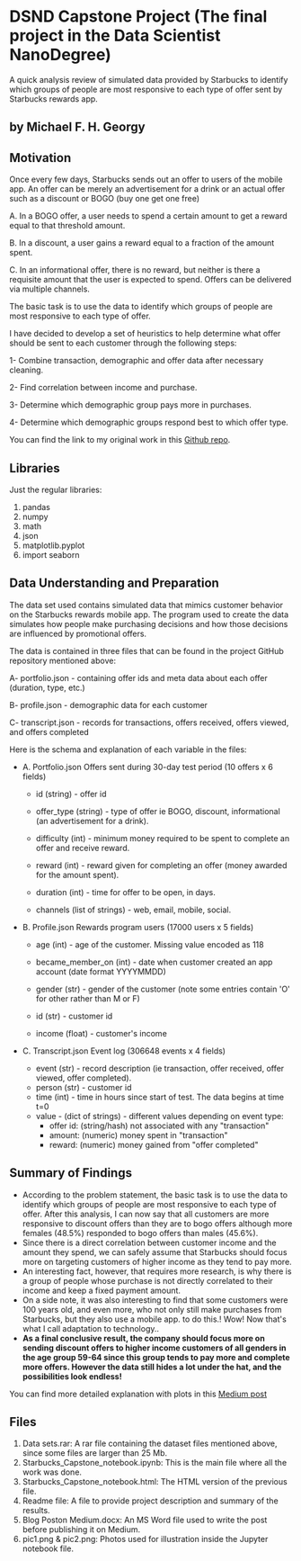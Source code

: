 # DSND Capstone Project (The final project in the Data Scientist NanoDegree)
A quick analysis review of simulated data provided by Starbucks to identify which groups of people are most responsive to each type of offer sent by Starbucks rewards app.

## by Michael F. H. Georgy

## Motivation
Once every few days, Starbucks sends out an offer to users of the mobile app. An offer can be merely an advertisement for a drink or an actual offer such as a discount or BOGO (buy one get one free)

A. In a BOGO offer, a user needs to spend a certain amount to get a reward equal to that threshold amount.

B. In a discount, a user gains a reward equal to a fraction of the amount spent.

C. In an informational offer, there is no reward, but neither is there a requisite amount that the user is expected to spend. Offers can be delivered via multiple channels.

The basic task is to use the data to identify which groups of people are most responsive to each type of offer.

I have decided to develop a set of heuristics to help determine what offer should be sent to each customer through the following steps:

1- Combine transaction, demographic and offer data after necessary cleaning.

2- Find correlation between income and purchase.

3- Determine which demographic group pays more in purchases.

4- Determine which demographic groups respond best to which offer type.

You can find the link to my original work in this [Github repo](https://github.com/michael-fawzy/DSND-Capstone).

## Libraries
Just the regular libraries:

1. pandas
2. numpy
3. math
4. json
5. matplotlib.pyplot
6. import seaborn

## Data Understanding and Preparation
The data set used contains simulated data that mimics customer behavior on the Starbucks rewards mobile app. The program used to create the data simulates how people make purchasing decisions and how those decisions are influenced by promotional offers.

The data is contained in three files that can be found in the project GitHub repository mentioned above:

A-	portfolio.json - containing offer ids and meta data about each offer (duration, type, etc.)

B- 	profile.json - demographic data for each customer

C-  transcript.json - records for transactions, offers received, offers viewed, and offers completed

Here is the schema and explanation of each variable in the files:

- A. Portfolio.json	
Offers sent during 30-day test period (10 offers x 6 fields)

    -	id (string) - offer id
    
    -	offer_type (string) - type of offer ie BOGO, discount, informational (an advertisement for a drink).
    
    -	difficulty (int) - minimum money required to be spent to complete an offer and receive reward.
    
    -	reward (int) - reward given for completing an offer (money awarded for the amount spent).
    
    -	duration (int) - time for offer to be open, in days.
    
    -	channels (list of strings) - web, email, mobile, social.
 
- B. Profile.json
Rewards program users (17000 users x 5 fields)

    -	age (int) - age of the customer. Missing value encoded as 118
    
    -	became_member_on (int) - date when customer created an app account (date format YYYYMMDD)
    
    -	gender (str) - gender of the customer (note some entries contain 'O' for other rather than M or F)
    
    -	id (str) - customer id
    
    -	income (float) - customer's income
 
- C. Transcript.json
Event log (306648 events x 4 fields)
    -	event (str) - record description (ie transaction, offer received, offer viewed, offer completed).
    -	person (str) - customer id
    -	time (int) - time in hours since start of test. The data begins at time t=0
    -	value - (dict of strings) - different values depending on event type:
        -	offer id: (string/hash) not associated with any "transaction"
        -	amount: (numeric) money spent in "transaction"
        -	reward: (numeric) money gained from "offer completed"



## Summary of Findings

- According to the problem statement, the basic task is to use the data to identify which groups of people are most responsive to each type of offer. After this analysis, I can now say that all customers are more responsive to discount offers than they are to bogo offers although more females (48.5%) responded to bogo offers than males (45.6%).
- Since there is a direct correlation between customer income and the amount they spend, we can safely assume that Starbucks should focus more on targeting customers of higher income as they tend to pay more.
- An interesting fact, however, that requires more research, is why there is a group of people whose purchase is not directly correlated to their income and keep a fixed payment amount.
- On a side note, it was also interesting to find that some customers were 100 years old, and even more, who not only still make purchases from Starbucks, but they also use a mobile app. to do this.! Wow! Now that's what I call adaptation to technology..
- **As a final conclusive result, the company should focus more on sending discount offers to higher income customers of all genders in the age group 59-64 since this group tends to pay more and complete more offers. However the data still hides a lot under the hat, and the possibilities look endless!**


You can find more detailed explanation with plots in this [Medium post](https://michaelfawzy.medium.com/offers-offers-offers-from-starbucks-88707094a5fa)

## Files

1. Data sets.rar: A rar file containing the dataset files mentioned above, since some files are larger than 25 Mb.
2. Starbucks_Capstone_notebook.ipynb: This is the main file where all the work was done.
3. Starbucks_Capstone_notebook.html: The HTML version of the previous file.
4. Readme file: A file to provide project description and summary of the results.
5. Blog Poston Medium.docx: An MS Word file used to write the post before publishing it on Medium.
6. pic1.png & pic2.png: Photos used for illustration inside the Jupyter notebook file.


